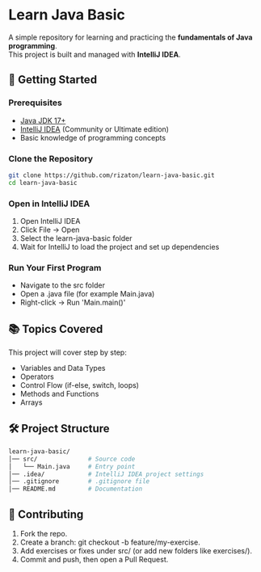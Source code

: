 # Learn Java Basic

A simple repository for learning and practicing the **fundamentals of Java programming**.  
This project is built and managed with **IntelliJ IDEA**.  

## 🚀 Getting Started  

### Prerequisites
- [Java JDK 17+](https://www.oracle.com/java/technologies/javase-jdk17-downloads.html)
- [IntelliJ IDEA](https://www.jetbrains.com/idea/) (Community or Ultimate edition)
- Basic knowledge of programming concepts

### Clone the Repository
```bash
git clone https://github.com/rizaton/learn-java-basic.git
cd learn-java-basic
```

### Open in IntelliJ IDEA
1. Open IntelliJ IDEA 
2. Click File → Open 
3. Select the learn-java-basic folder 
4. Wait for IntelliJ to load the project and set up dependencies

### Run Your First Program
- Navigate to the src folder 
- Open a .java file (for example Main.java)
- Right-click → Run 'Main.main()'

## 📚 Topics Covered
This project will cover step by step:
- Variables and Data Types 
- Operators 
- Control Flow (if-else, switch, loops)
- Methods and Functions 
- Arrays

## 🛠️ Project Structure
```graphql
learn-java-basic/
│── src/              # Source code
│   └── Main.java     # Entry point
│── .idea/            # IntelliJ IDEA project settings
│── .gitignore        # .gitignore file
│── README.md         # Documentation
```
## 🤝 Contributing
1. Fork the repo. 
2. Create a branch: git checkout -b feature/my-exercise. 
3. Add exercises or fixes under src/ (or add new folders like exercises/). 
4. Commit and push, then open a Pull Request.